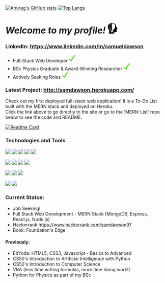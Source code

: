 [![Anurag's GitHub stats](https://github-readme-stats.vercel.app/api?username=Verano-20&hide=contribs&count_private=true&show_icons=true&theme=slateorange)](https://github.com/anuraghazra/github-readme-stats)
[![Top Langs](https://github-readme-stats.vercel.app/api/top-langs/?username=Verano-20&layout=compact&theme=slateorange)](https://github.com/anuraghazra/github-readme-stats)

# *Welcome to my profile!* <img src="https://github.com/Verano-20/Verano-20/blob/master/profile.png" alt="tick icon" width="30px" />

### LinkedIn: https://www.linkedin.com/in/samueldawson

- Full-Stack Web Developer <img src="https://github.com/Verano-20/Verano-20/blob/master/tick.png" alt="tick icon" width="20px" />
- BSc Physics Graduate & Award-Winning Researcher <img src="https://github.com/Verano-20/Verano-20/blob/master/tick.png" alt="tick icon" width="20px" />
- Actively Seeking Roles <img src="https://github.com/Verano-20/Verano-20/blob/master/tick.png" alt="tick icon" width="20px" />

### Latest Project: http://samdawson.herokuapp.com/
Check out my first deployed full-stack web application! It is a To-Do List built with the MERN stack and deployed on Heroku.  
Click the link above to go directly to the site or go to the 'MERN-List' repo below to see the code and README.

[![Readme Card](https://github-readme-stats.vercel.app/api/pin/?username=Verano-20&repo=MERN-List&theme=slateorange)](https://github.com/anuraghazra/github-readme-stats)

### Technologies and Tools
<img src="https://img.shields.io/badge/-Python-blue?style=plastic&logo=python&logoWidth=20&labelColor=black"/> <img src="https://img.shields.io/badge/-Javascript-blue?style=plastic&logo=javascript&logoWidth=20&labelColor=black"/> <img src="https://img.shields.io/badge/-HTML5-blue?style=plastic&logo=html5&logoWidth=20&labelColor=black"/> <img src="https://img.shields.io/badge/-CSS3-blue?style=plastic&logo=css3&logoWidth=20&labelColor=black"/> <img src="https://img.shields.io/badge/-C-blue?style=plastic&logo=c&logoWidth=20&labelColor=black"/>

<img src="https://img.shields.io/badge/-Node.js-orange?style=plastic&logo=node.js&logoWidth=20&labelColor=black"/> <img src="https://img.shields.io/badge/-Express-orange?style=plastic&logo=express&logoWidth=20&labelColor=black"/> <img src="https://img.shields.io/badge/-jQuery-orange?style=plastic&logo=jquery&logoWidth=20&labelColor=black"/> <img src="https://img.shields.io/badge/-Flask-orange?style=plastic&logo=flask&logoWidth=20&labelColor=black"/>

<img src="https://img.shields.io/badge/-Git-green?style=plastic&logo=git&logoWidth=20&labelColor=black"/> <img src="https://img.shields.io/badge/-Jira-green?style=plastic&logo=jira&logoWidth=20&labelColor=black"/> <img src="https://img.shields.io/badge/-Heroku-green?style=plastic&logo=heroku&logoWidth=20&labelColor=black"/>

<img src="https://img.shields.io/badge/-MongoDB-yellow?style=plastic&logo=mongodb&logoWidth=20&labelColor=black"/> <img src="https://img.shields.io/badge/-SQLite-yellow?style=plastic&logo=sqlite&logoWidth=20&labelColor=black"/>

### Current Status:
- Job Seeking!
- Full Stack Web Development - MERN Stack (MongoDB, Express, React.js, Node.js)
- Hackerrank https://www.hackerrank.com/samdawson97
- Book: Foundation's Edge

#### Previously:
- EdYoda: HTML5, CSS3, Javascript - Basics to Advanced
- CS50's Introduction to Artificial Intelligence with Python
- CS50's Introduction to Computer Science
- VBA (less time writing formulas, more time doing work!)
- Python for Physics as part of my BSc
